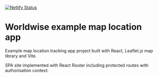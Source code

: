 [![Netlify Status](https://api.netlify.com/api/v1/badges/98e2d676-224c-4cb1-992c-8e60b6d565d4/deploy-status?branch=main)](https://app.netlify.com/sites/worldwise-react-map-app/deploys)
# Worldwise example map location app

Example map location tracking app project built with React, Leaflet.js map library and Vite.

SPA site implemented with React Router including protected routes with authorisation context.
